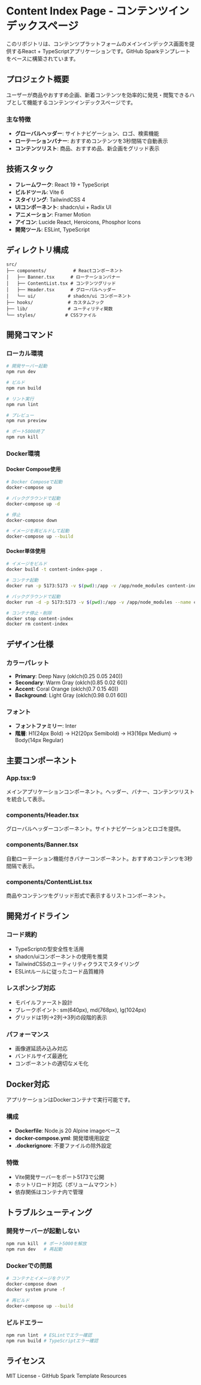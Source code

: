 # Content Index Page - コンテンツインデックスページ

このリポジトリは、コンテンツプラットフォームのメインインデックス画面を提供するReact + TypeScriptアプリケーションです。GitHub Sparkテンプレートをベースに構築されています。

## プロジェクト概要

ユーザーが商品やおすすめ企画、新着コンテンツを効率的に発見・閲覧できるハブとして機能するコンテンツインデックスページです。

### 主な特徴
- **グローバルヘッダー**: サイトナビゲーション、ロゴ、検索機能
- **ローテーションバナー**: おすすめコンテンツを3秒間隔で自動表示
- **コンテンツリスト**: 商品、おすすめ品、新企画をグリッド表示

## 技術スタック

- **フレームワーク**: React 19 + TypeScript
- **ビルドツール**: Vite 6
- **スタイリング**: TailwindCSS 4
- **UIコンポーネント**: shadcn/ui + Radix UI
- **アニメーション**: Framer Motion
- **アイコン**: Lucide React, Heroicons, Phosphor Icons
- **開発ツール**: ESLint, TypeScript

## ディレクトリ構成

```
src/
├── components/          # Reactコンポーネント
│   ├── Banner.tsx      # ローテーションバナー
│   ├── ContentList.tsx # コンテンツグリッド
│   ├── Header.tsx      # グローバルヘッダー
│   └── ui/            # shadcn/ui コンポーネント
├── hooks/             # カスタムフック
├── lib/               # ユーティリティ関数
└── styles/           # CSSファイル
```

## 開発コマンド

### ローカル環境
```bash
# 開発サーバー起動
npm run dev

# ビルド
npm run build

# リント実行
npm run lint

# プレビュー
npm run preview

# ポート5000終了
npm run kill
```

### Docker環境

#### Docker Compose使用
```bash
# Docker Composeで起動
docker-compose up

# バックグラウンドで起動
docker-compose up -d

# 停止
docker-compose down

# イメージを再ビルドして起動
docker-compose up --build
```

#### Docker単体使用
```bash
# イメージをビルド
docker build -t content-index-page .

# コンテナ起動
docker run -p 5173:5173 -v $(pwd):/app -v /app/node_modules content-index-page

# バックグラウンドで起動
docker run -d -p 5173:5173 -v $(pwd):/app -v /app/node_modules --name content-index content-index-page

# コンテナ停止・削除
docker stop content-index
docker rm content-index
```

## デザイン仕様

### カラーパレット
- **Primary**: Deep Navy (oklch(0.25 0.05 240))
- **Secondary**: Warm Gray (oklch(0.85 0.02 60))
- **Accent**: Coral Orange (oklch(0.7 0.15 40))
- **Background**: Light Gray (oklch(0.98 0.01 60))

### フォント
- **フォントファミリー**: Inter
- **階層**: H1(24px Bold) → H2(20px Semibold) → H3(16px Medium) → Body(14px Regular)

## 主要コンポーネント

### App.tsx:9
メインアプリケーションコンポーネント。ヘッダー、バナー、コンテンツリストを統合して表示。

### components/Header.tsx
グローバルヘッダーコンポーネント。サイトナビゲーションとロゴを提供。

### components/Banner.tsx
自動ローテーション機能付きバナーコンポーネント。おすすめコンテンツを3秒間隔で表示。

### components/ContentList.tsx
商品やコンテンツをグリッド形式で表示するリストコンポーネント。

## 開発ガイドライン

### コード規約
- TypeScriptの型安全性を活用
- shadcn/uiコンポーネントの使用を推奨
- TailwindCSSのユーティリティクラスでスタイリング
- ESLintルールに従ったコード品質維持

### レスポンシブ対応
- モバイルファースト設計
- ブレークポイント: sm(640px), md(768px), lg(1024px)
- グリッドは1列→2列→3列の段階的表示

### パフォーマンス
- 画像遅延読み込み対応
- バンドルサイズ最適化
- コンポーネントの適切なメモ化

## Docker対応

アプリケーションはDockerコンテナで実行可能です。

### 構成
- **Dockerfile**: Node.js 20 Alpine imageベース
- **docker-compose.yml**: 開発環境用設定
- **.dockerignore**: 不要ファイルの除外設定

### 特徴
- Vite開発サーバーをポート5173で公開
- ホットリロード対応（ボリュームマウント）
- 依存関係はコンテナ内で管理

## トラブルシューティング

### 開発サーバーが起動しない
```bash
npm run kill  # ポート5000を解放
npm run dev   # 再起動
```

### Dockerでの問題
```bash
# コンテナとイメージをクリア
docker-compose down
docker system prune -f

# 再ビルド
docker-compose up --build
```

### ビルドエラー
```bash
npm run lint  # ESLintでエラー確認
npm run build # TypeScriptエラー確認
```

## ライセンス

MIT License - GitHub Spark Template Resources